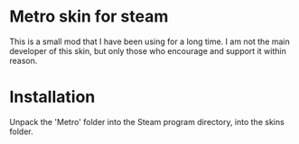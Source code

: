 # Metro skin for steam
This is a small mod that I have been using for a long time. I am not the main developer of this skin, but only those who encourage and support it within reason.
# Installation
Unpack the 'Metro' folder into the Steam program directory, into the skins folder.
